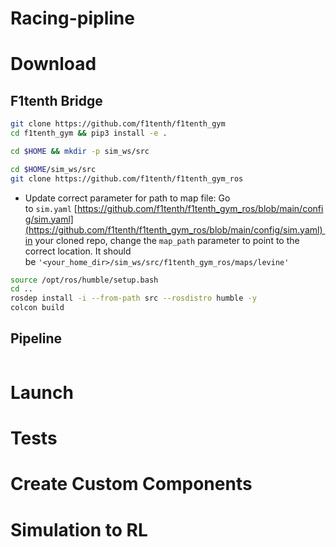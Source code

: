 # Racing-pipline
# Download
## F1tenth Bridge
```bash
git clone https://github.com/f1tenth/f1tenth_gym
cd f1tenth_gym && pip3 install -e .

cd $HOME && mkdir -p sim_ws/src

cd $HOME/sim_ws/src
git clone https://github.com/f1tenth/f1tenth_gym_ros
```
- Update correct parameter for path to map file: Go to `sim.yaml` [https://github.com/f1tenth/f1tenth_gym_ros/blob/main/config/sim.yaml](https://github.com/f1tenth/f1tenth_gym_ros/blob/main/config/sim.yaml) in your cloned repo, change the `map_path` parameter to point to the correct location. It should be `'<your_home_dir>/sim_ws/src/f1tenth_gym_ros/maps/levine'`
```bash
source /opt/ros/humble/setup.bash
cd ..
rosdep install -i --from-path src --rosdistro humble -y
colcon build
```
## Pipeline 
```bash

```
# Launch
# Tests
# Create Custom Components
# Simulation to RL